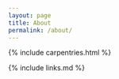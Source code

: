 ```yaml
---
layout: page
title: About
permalink: /about/
---
```

{% include carpentries.html %}

{% include links.md %}
